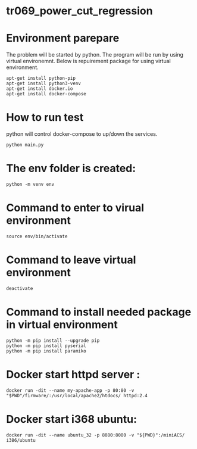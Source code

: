 # tr069_power_cut_regression

# Environment parepare
The problem will be started by python. The program will be run by using virtual environemnt.
Below is repuirement package for using virtual environment.
```
apt-get install python-pip
apt-get install python3-venv
apt-get install docker.io
apt-get install docker-compose
```


# How to run test
python will control docker-compose to up/down the services.
```
python main.py
```


# The env folder is created:
```
python -m venv env
```

# Command to enter to virual environment
```
source env/bin/activate
```

# Command to leave virtual environment
```
deactivate
```


# Command to install needed package in virtual environment
```
python -m pip install --upgrade pip
python -m pip install pyserial
python -m pip install paramiko
```



# Docker start httpd server :
```
docker run -dit --name my-apache-app -p 80:80 -v "$PWD"/firmware/:/usr/local/apache2/htdocs/ httpd:2.4
```

# Docker start i368 ubuntu:
```
docker run -dit --name ubuntu_32 -p 8080:8080 -v "${PWD}":/miniACS/ i386/ubuntu
```



